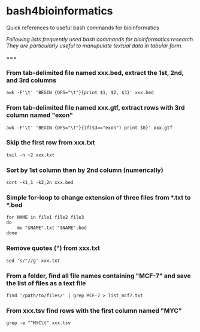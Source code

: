 # bash4bioinformatics
Quick references to useful bash commands for bioinformatics


*Following lists frequently used bash commands for bioinformatics research. They are particularly useful to manupulate textual data in tabular form.*


===

### From tab-delimited file named xxx.bed, extract the 1st, 2nd, and 3rd columns
```
awk -F'\t' 'BEGIN {OFS="\t"}{print $1, $2, $3}' xxx.bed
```

### From tab-delimited file named xxx.gtf, extract rows with 3rd column named "exon"
```
awk -F'\t' 'BEGIN {OFS="\t"}{if($3=="exon") print $0}' xxx.gtf
```

### Skip the first row from xxx.txt
```
tail -n +2 xxx.txt
```

### Sort by 1st column then by 2nd column (numerically)
```
sort -k1,1 -k2,2n xxx.bed
```

### Simple for-loop to change extension of three files from *.txt to *.bed
```
for NAME in file1 file2 file3
do
	mv "$NAME".txt "$NAME".bed
done
```

### Remove quotes (") from xxx.txt
```
sed 's/"//g' xxx.txt
```

### From a folder, find all file names containing "MCF-7" and save the list of files as a text file
```
find '/path/to/files/' | grep MCF-7 > list_mcf7.txt
```

### From xxx.tsv find rows with the first column named "MYC"
```
grep -e "^MYC\t" xxx.tsv
```
